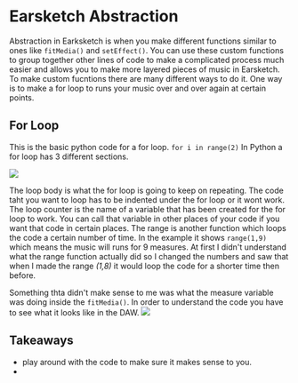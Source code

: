 # Earsketch Abstraction

Abstraction in Earksketch is when you make different functions similar to ones like ```fitMedia()``` and ```setEffect()```. You can use these
custom functions to group together other lines of code to make a complicated process much easier and allows you to make more layered pieces
of music in Earsketch. 
To make custom fucntions there are many different ways to do it. One way is to make a for loop to runs your music over and over again at certain points.
## For Loop 
This is the basic python code for a for loop.
```for i in range(2)```
In Python a for loop has 3 different sections.

<img src = "https://sites.google.com/a/hstat.org/gabrielc0464sep11/_/rsrc/1491788432908/home/Loop_Components_PY.png">
 
 The loop body is what the for loop is going to keep on repeating. The code taht you want to loop has to be indented under the for loop or it wont work.
 The loop counter is the name of a variable that has been created for the for loop to work. You can call that variable in other places of your code if you want that
 code in certain places. The range is another function which loops the code a certain number of time. In the example it shows ```range(1,9)``` which means the music will runs
 for 9 measures. At first I didn't understand what the range function actually did so I changed the numbers and saw that when I made the range *(1,8)* it would loop the code
 for a shorter time then before.
 
 Something thta didn't make sense to me was what the measure variable was doing inside the ```fitMedia()```. In order to understand the code you have to see what it looks
 like in the DAW.
 <img src = "https://sites.google.com/a/hstat.org/gabrielc0464sep11/_/rsrc/1491791467902/home/ice_screenshot_20170409-192259.png">
 
 

## Takeaways
- play around with the code to make sure it makes sense to you.
- 

